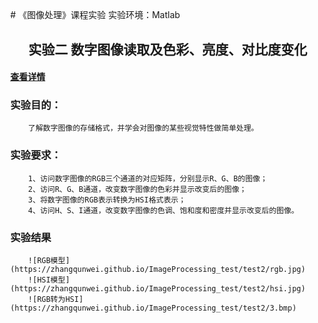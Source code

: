<style>
   h1{color:#ff0000;text-align: center;}
   h2{text-align: center;}
   body{margin:7%;}
</style>

<div>
# 《图像处理》课程实验
   实验环境：Matlab
   
</div>

## 实验二 数字图像读取及色彩、亮度、对比度变化
#### [查看详情](https://zhangqunwei.github.io/ImageProcessing_test/test2/html/main.html)
### 实验目的：
		了解数字图像的存储格式，并学会对图像的某些视觉特性做简单处理。
### 实验要求：
		1、访问数字图像的RGB三个通道的对应矩阵，分别显示R、G、B的图像；
		2、访问R、G、B通道，改变数字图像的色彩并显示改变后的图像；
		3、将数字图像的RGB表示转换为HSI格式表示；
		4、访问H、S、I通道，改变数字图像的色调、饱和度和密度并显示改变后的图像。
### 实验结果
		![RGB模型](https://zhangqunwei.github.io/ImageProcessing_test/test2/rgb.jpg)
		![HSI模型](https://zhangqunwei.github.io/ImageProcessing_test/test2/hsi.jpg)
		![RGB转为HSI](https://zhangqunwei.github.io/ImageProcessing_test/test2/3.bmp)